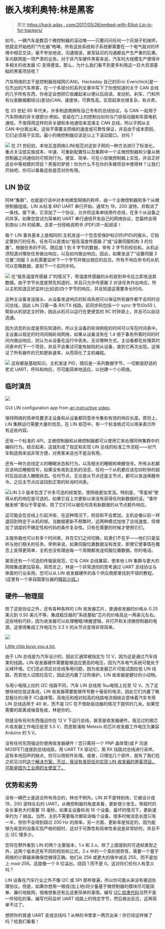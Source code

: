 # 嵌入埃利奥特:林是黑客

> 原文:[https://hack aday . com/2017/05/26/embed-with-Elliot-Lin-is-for-hackers/](https://hackaday.com/2017/05/26/embed-with-elliot-lin-is-for-hackers/)

如今，一辆汽车是数百个微控制器的滚动堆——只要问问任何一个灰胡子机械师，他就会开始他的“汽化器”咆哮。所有这些系统和子系统都需要在一个电气敌对的环境中相互交谈，毫不夸张地说，沟通错误，甚至延迟的沟通都会产生严重的后果。车内联网是一项严肃的业务。对于非汽车硬件黑客来说，汽车的大规模生产使得许多相关的收发器 IC 变得便宜。那么，为什么我们看不到更多利用这一巨大资源基础的黑客项目呢？

汽车网络的主干是控制器局域网(CAN)。Hackaday 自己的[Eric Evenchick]是一位杰出的汽车黑客，在一个多部分的系列文章中写下了你想知道的关于 CAN 总线的几乎所有东西，你肯定会想把它收藏起来以便以后阅读。发动机、刹车、门和所有仪表数据都经过(差动)CAN。速度快，可靠性高。实现起来也很复杂，有点贵。

在 20 世纪 90 年代末，许多制造商拥有自己专有的总线协议，与 CAN 一起用于汽车网络的非关键部分:例如，安装在门上的控制台如何与门锁驱动器和车窗电机通信。不值得用这样的非关键和本地通信来混淆主 CAN 总线，所以子网从主 CAN 中分离出来。这些不需要主网络的速度或可靠性保证，并且由于成本原因，它们必须易于实现。最小的微控制器应该足以上下滚动窗口，对吗？

[![](../Images/a7eaee8f30c49945d9eb13e6135395fd.png)](https://hackaday.com/wp-content/uploads/2017/04/local-interconnect-network-lin-animated-tutorial-1rxo3lobx0imkv-shot0002_thumbnail.png) 在 21 世纪初，本地互连网络(LIN)规范对这些子网的一种方法进行了标准化，重点关注低实施成本、中速、可重新配置性以及集群中一个主微控制器和少量从微控制器之间通信的可预测行为。便宜、简单、可在小型微控制器上实现，并且正好适合中等规模的项目？黑客的梦想！你为什么不在你的多微项目中使用林？让我们开始吧，你可以看看这些是否对你有用。

## LIN 协议

阿林“集群”，也就是行话中对本地微型网络的称呼，由一个主微控制器和多个从微控制器组成。LIN 从标准 8N1 UART 串行开始，通常为 19，200 波特，并取消了一条线。接下来，它添加了一个协议，允许将这条单线用作总线，在多个从设备之间共享。如果您尝试为简单的 UART 串行通信开发自己的网络协议，您最终会得到类似 LIN 的结果。去拿一份规格说明书 (PDF)并一起阅读！

每个 LIN 事务基本上是相同的:主机发送一个包含受保护标识符(PID)的报头，它指定要执行的任务。任务可以是类似“报告温度传感器 2”或“设置伺服机构 3 的位置”。根据任务的不同，随后是 1 到 8 字节的数据，带有 2 字节的校验和。从机必须知道对哪些任务做出响应，以及如何做出响应。因此，如果发送了“设置伺服 3 位置”,伺服 3 从机需要监听下一个字节并做出相应的反应。所有不响应命令的从机可以忽略数据，直到下一个前同步码。

[![](../Images/718e9c8a09dc37df6aafa5f774d4aaa0.png)](https://hackaday.com/wp-content/uploads/2017/04/lin_frame.png) 在“报告温度传感器 2”的情况下，带温度传感器的从机收到命令后立即发送其数据。由于字节长度是预先知道的，并且只允许传感器 2 对该任务作出响应，所以主机知道正好监听(比如说)四个字节的响应，并且知道这需要多长时间。

这种主设备发送报头、从设备发送响应的轮询系统可以保证所有器件都不会同时访问总线，因此 LIN 只需一条 RX/TX 线路。前同步码包括一个 sync 字节(0x55 ),帮助从机锁定主时钟，因此从机可以运行在更便宜的 RC 时钟源上，并且可以自动选通。

因为消息的长度是预先知道的，所以主设备的轮询例程的时间可以写在时间表中。主设备以规定的时间间隔轮询网络，如果从设备没有在 1.4 倍于事务所需时间的时间内做出响应，则认为从设备在运行中丢失。无论哪种方式，主设备都在处理其时间表中的下一个项目，并且不会重试可能有缺陷的从设备，直到它再次出现。这保证了所有器件的已知更新速率，从而简化了主机编程。

[![](../Images/411b3b41a6bc3b8d68fce28a3aabca13.png)](https://hackaday.com/wp-content/uploads/2017/04/lin_frame_detail.png) 这些都是基础知识。主机发送 PID，随后是一系列数据字节。一切都是舒适的老式 UART，呼叫和响应，尽可能简单地适应，以创建一个小网络。

## 临时演员

[![](../Images/f7bf02d501e7d0bac92db92da9a052c7.png)](https://hackaday.com/wp-content/uploads/2017/04/local-interconnect-network-lin-animated-tutorial-1rxo3lobx0imkv-shot0002.jpg)

GUI LIN configuration app from [an instructive video](https://www.youtube.com/watch?v=1RXo3lOBX0I).

保持网络的简单性要求主设备和从设备都同意命令集和有效的响应长度。原则上，LIN 集群运行需要大量的信息。在 LIN 规范中，有一个标准格式可以用来表示所有这些内容。

还有一个标准的 API，主微控制器和从微控制器都可以使用它来处理阿林集群中的编码行为。结合起来，这就形成了指定和实现 LIN 总线的标准工作流程——对汽车制造商来说非常方便，对黑客来说也不是没有用。

还有一种为总线定义的睡眠状态和行为，以及相关的睡眠和唤醒信号。所有从机都应该响应睡眠信号，如果没有收到主机的消息，任何一个从机都应该在四秒钟的超时后自动进入睡眠状态。任何节点，无论是从节点还是主节点，都可以发送唤醒命令，之后主节点应该回到正常的轮询时间表。

[![](../Images/3c3ef50fa5e5c150d228198d3262aa95.png)](https://hackaday.com/wp-content/uploads/2017/04/lin-bus-diagnostics-ku1odyxooxwmp4-shot0001.jpg)LIN 2.0 版本包含了许多可选的帧类型，使网络更加灵活。特别是，“零星帧”使得从机的响应是可选的，如果它自上次更新以来没有获得任何新数据的话。“事件触发帧”类似于零星帧，除了它们可以被任何具有新数据的从节点额外响应。

这可能会在总线上引起冲突，在这种情况下，校验和不会累加，主机会像以前一样退回到特定于从机的帧。当数据更新不频繁时，这两种模式加快了总线速度，但增加了调度的不确定性和代码的条件复杂性。只有在需要的时候才使用它们。

主服务器也可以有多个时间表，并在它们之间切换。奴隶们不在乎——他们只是监听与他们相关的任务。举例来说，如果伺服位置数据没有改变，即使它使事情在概念上变得更简单，主机也没有理由每一个周期都发送伺服位置数据。你的电话。

甚至还有一个可选的传输层规范，它与 CAN 总线兼容，使本地 LIN 集群与更大的网络集成更加容易。简而言之，林是一个非常透彻的思考通过 UART 总线协议与体面的行业采用。您可以从 LIN 收发器硬件的各个供应商那里找到不错的教程。(这里有一个来自国家仪器的[精彩介绍。)](http://sine.ni.com/np/app/main/p/ap/icomm/lang/en/pg/1/sn/n17:icomm,n21:9536/fmid/2954/)

## 硬件—物理层

除了这些协议之外，还有各种各样的 LIN 收发器芯片，普通收发器的价格从 0.25 美元到 0.50 美元不等，集成稳压器的“系统基础”芯片的价格高达一两美元左右。这些特别巧妙，因为收发器可以处理睡眠/唤醒逻辑，并打开和关闭微控制器的电源。这使得集成工作电压为 3.3 V 的从节点变得非常简单。

[![](../Images/9e7acbbb13215bf4b274cb11b57eb827.png)](https://hackaday.com/wp-content/uploads/2017/04/mlx80030-lin-system-melexis.jpg)

[Little chip buys you a lot.](https://www.melexis.com/en/product/MLX80030/LIN-System-Basis-IC)

由于 LIN 总线是为汽车设计的，因此它通常被指定为 12 V，因为这是通过汽车线束的线路。LIN 收发器硬件需要能够适应更高的电压，因为汽车电气系统可能处于尖峰环境。它们还必须应对总线争用问题，因为收发器芯片可能试图拉低 LIN 线路，而其他人试图拉高它，因此还内置了过热保护。LIN 收发器是健壮的小动物。

与用小电阻上拉的 I2C 线路不同，汽车 LIN 总线用 1kω电阻上拉至 12 V。为了足够快地拉低这条线，LIN 收发器需要能够传导数十毫安的电流，因此它们内置了略显粗壮的(用于 IC)晶体管。高电压和相对较高的线路电流相结合意味着汽车专用 LIN 总线适用于 40 米，而不是 I2C 在不借助驱动器的情况下提供的几米。如果您需要的距离或噪音免疫，林是你的。

但是没有任何东西强迫你在 12 V 下运行总线，甚至是收发器硬件。我见过的微芯片收发器工作电压低至 5.5 V，而恩智浦和 Melexis 的芯片收发器工作电压为兼容 Arduino 的 5 V。

没有任何东西强迫你使用收发器硬件！您只需将一个 PNP 晶体管(或 P 沟道 MOSFET)连接到总线线路，用 UART TX 驱动它，用 RX 线路对总线进行采样。这有本地回声的缺点，但可以用软件处理。或者，只增加几个部件，就有了我们在之前见过的[这个解决方案。不过，我没有发现任何实现 LIN 收发器的黑客项目。可能是因为工业用的太便宜了。](http://hackaday.com/2014/01/13/software-half-duplex-uart-for-avrs/)

## 优势和劣势

没有一辆巴士是适合所有场合的，林也不例外。LIN 并不是特别快，它被设计成 19，200 波特左右的 UART。从微控制器的角度来看，更新很少发生。带超时的全长事务大约需要 10 毫秒。如果主设备轮询 16 个设备，最坏的情况下，更新速率约为 7 赫兹。当然，主机不需要每次都轮询每个设备，很多时候消息长度只有一半，但你不会得到超过 200 Hz 的频率。另一方面，更新率是恒定的，因为能够为易变的设备实现严格的超时，这对于可靠性和简单性来说是非常好的，并且不比 I2C 慢多少。

您将在野外看到 LIN 的两个主要版本，1.x 和 2.x。除了上面提到的可选帧类型之外，这两个版本还有不同的校验和公式，2.x 中的一个真的很奇怪，需要一个基于网络的计算器来确保您做得正确。他们从 256 或更大的值中减去 255，而不是加上 mod-256。这就像一个 8 位溢出，绕回 1 而不是 0。这对你们任何人有意义吗？

LIN 设备在汽车行业之外不像 I2C 或 SPI 那样普遍，所以你可能从来没有被迫处理协议。但是，如果你想用一根线(加上地)将少量基于微控制器的模块尽可能简单、廉价地联网，很难想象还有比这更简单的事情。编写 [I2C 奴隶代码](http://hackaday.com/2016/11/07/diy-i2c-devices-with-attiny85/)当然不是一件轻松的事。编写代码监听 UART 线路上的特定字节，然后做出反应，这再简单不过了。

想把你的普通 UART 变成总线吗？从林的书里拿一两页出来！你已经这样做了吗？给我们看看！